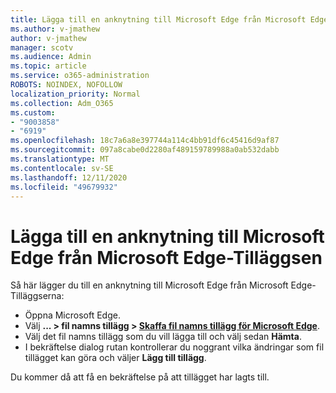 ```yaml
---
title: Lägga till en anknytning till Microsoft Edge från Microsoft Edge-Tilläggsen
ms.author: v-jmathew
author: v-jmathew
manager: scotv
ms.audience: Admin
ms.topic: article
ms.service: o365-administration
ROBOTS: NOINDEX, NOFOLLOW
localization_priority: Normal
ms.collection: Adm_O365
ms.custom:
- "9003858"
- "6919"
ms.openlocfilehash: 18c7a6a8e397744a114c4bb91df6c45416d9af87
ms.sourcegitcommit: 097a8cabe0d2280af489159789988a0ab532dabb
ms.translationtype: MT
ms.contentlocale: sv-SE
ms.lasthandoff: 12/11/2020
ms.locfileid: "49679932"
---
```

# <a name="add-an-extension-to-microsoft-edge-from-the-microsoft-edge-add-ons-store"></a>Lägga till en anknytning till Microsoft Edge från Microsoft Edge-Tilläggsen

Så här lägger du till en anknytning till Microsoft Edge från Microsoft Edge-Tilläggserna:

- Öppna Microsoft Edge.
- Välj **... > fil namns tillägg > [Skaffa fil namns tillägg för Microsoft Edge](https://go.microsoft.com/fwlink/?linkid=2136408)**.
- Välj det fil namns tillägg som du vill lägga till och välj sedan **Hämta**.
- I bekräftelse dialog rutan kontrollerar du noggrant vilka ändringar som fil tillägget kan göra och väljer **Lägg till tillägg**.

Du kommer då att få en bekräftelse på att tillägget har lagts till.
